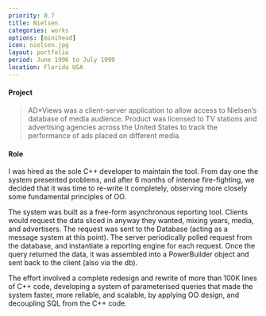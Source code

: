 ```yaml
---
priority: 0.7
title: Nielsen
categories: works
options: [minihead]
icon: nielsen.jpg
layout: portfolio
period: June 1996 to July 1999
location: Florida USA
---
```


#### Project

> AD*Views was a client-server application to allow access to Nielsen’s database of media audience. Product was licensed to TV stations and advertising agencies across the United States to track the performance of ads placed on different media. 

#### Role

I was hired as the sole C++ developer to maintain the tool. From day one the system presented problems, and after 6 months of intense fire-fighting, we decided that it was time to re-write it completely, observing more closely some fundamental principles of OO. 

The system was built as a free-form asynchronous reporting tool. Clients would request the data sliced in anyway they wanted, mixing years, media, and advertisers. The request was sent to the Database (acting as a message system at this point). The server periodically polled request from the database, and instantiate a reporting engine for each request. Once the query returned the data, it was assembled into a PowerBuilder object and sent back to the client (also via the db).

The effort involved a complete redesign and rewrite of more than 100K lines of C++ code, developing a system of parameterised queries that made the system faster, more reliable, and scalable, by applying OO design, and decoupling SQL from the C++ code. 


